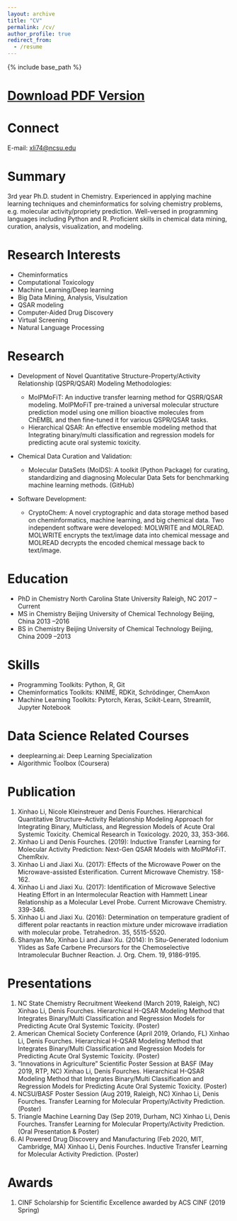 ```yaml
---
layout: archive
title: "CV"
permalink: /cv/
author_profile: true
redirect_from:
  - /resume
---
```


{% include base_path %}

[Download PDF Version](http://XinhaoLi74.github.io/files/Xinhao_CV_202003.pdf)
==

Connect
======
E-mail: xli74@ncsu.edu

Summary
======
3rd year Ph.D. student in Chemistry. Experienced in applying machine learning techniques and cheminformatics for solving chemistry problems, e.g. molecular activity/propriety prediction. Well-versed in programming languages including Python and R. Proficient skills in chemical data mining, curation, analysis, visualization, and modeling. 

Research Interests
======
* Cheminformatics
* Computational Toxicology
* Machine Learning/Deep learning
* Big Data Mining, Analysis, Visulzation	
* QSAR modeling
* Computer-Aided Drug Discovery
* Virtual Screening
* Natural Language Processing

Research
======

* Development of Novel Quantitative Structure-Property/Activity Relationship (QSPR/QSAR) Modeling Methodologies:
    * MolPMoFiT: An inductive transfer learning method for QSRR/QSAR modeling. MolPMoFiT pre-trained a universal molecular structure prediction model using one million bioactive molecules from ChEMBL and then fine-tuned it for various QSPR/QSAR tasks. 
    * Hierarchical QSAR: An effective ensemble modeling method that Integrating binary/multi classification and regression models for predicting acute oral systemic toxicity.


* Chemical Data Curation and Validation:
    * Molecular DataSets (MolDS): A toolkit (Python Package) for curating, standardizing and diagnosing Molecular Data Sets for benchmarking machine learning methods. (GitHub)


* Software Development:
    * CryptoChem:  A novel cryptographic and data storage method based on cheminformatics, machine learning, and big chemical data. Two independent software were developed: MOLWRITE and MOLREAD. MOLWRITE encrypts the text/image data into chemical message and MOLREAD decrypts the encoded chemical message back to text/image.

Education
======
* PhD in Chemistry	    North Carolina State University		    Raleigh, NC		    2017 – Current
* MS in Chemistry	Beijing University of Chemical Technology	Beijing, China		2013 –2016
* BS in Chemistry	Beijing University of Chemical Technology	Beijing, China		2009 –2013
    
Skills
======
* Programming Toolkits: Python, R, Git
* Cheminformatics Toolkits: KNIME, RDKit, Schrödinger, ChemAxon
* Machine Learning Toolkits: Pytorch, Keras, Scikit-Learn, Streamlit, Jupyter Notebook
    
Data Science Related Courses
======
* deeplearning.ai: Deep Learning Specialization
* Algorithmic Toolbox (Coursera)

Publication
======
1.	Xinhao Li, Nicole Kleinstreuer and Denis Fourches. Hierarchical Quantitative Structure–Activity Relationship Modeling Approach for Integrating Binary, Multiclass, and Regression Models of Acute Oral Systemic Toxicity. Chemical Research in Toxicology. 2020, 33, 353-366.
2.	Xinhao Li and Denis Fourches. (2019): Inductive Transfer Learning for Molecular Activity Prediction: Next-Gen QSAR Models with MolPMoFiT. ChemRxiv.
3.	Xinhao Li and Jiaxi Xu. (2017): Effects of the Microwave Power on the Microwave-assisted Esterification. Current Microwave Chemistry. 158-162.
4.	Xinhao Li and Jiaxi Xu. (2017): Identification of Microwave Selective Heating Effort in an Intermolecular Reaction with Hammett Linear Relationship as a Molecular Level Probe. Current Microwave Chemistry. 339-346.
5.	Xinhao Li and Jiaxi Xu. (2016): Determination on temperature gradient of different polar reactants in reaction mixture under microwave irradiation with molecular probe. Tetrahedron. 35, 5515-5520.
6.	Shanyan Mo, Xinhao Li and Jiaxi Xu. (2014): In Situ-Generated Iodonium Ylides as Safe Carbene Precursors for the Chemoselective Intramolecular Buchner Reaction. J. Org. Chem. 19, 9186-9195.

Presentations
======

1.	 NC State Chemistry Recruitment Weekend (March 2019, Raleigh, NC)
Xinhao Li, Denis Fourches. Hierarchical H-QSAR Modeling Method that Integrates Binary/Multi Classification and Regression Models for Predicting Acute Oral Systemic Toxicity. (Poster)
2.	American Chemical Society Conference (April 2019, Orlando, FL)
Xinhao Li, Denis Fourches. Hierarchical H-QSAR Modeling Method that Integrates Binary/Multi Classification and Regression Models for Predicting Acute Oral Systemic Toxicity. (Poster)
3.	“Innovations in Agriculture” Scientific Poster Session at BASF (May 2019, RTP, NC)
Xinhao Li, Denis Fourches. Hierarchical H-QSAR Modeling Method that Integrates Binary/Multi Classification and Regression Models for Predicting Acute Oral Systemic Toxicity. (Poster)
4.	NCSU/BASF Poster Session (Aug 2019, Raleigh, NC)
Xinhao Li, Denis Fourches. Transfer Learning for Molecular Property/Activity Prediction. (Poster)
5.	Triangle Machine Learning Day (Sep 2019, Durham, NC)
Xinhao Li, Denis Fourches. Transfer Learning for Molecular Property/Activity Prediction. (Oral Presentation & Poster)
6.	AI Powered Drug Discovery and Manufacturing (Feb 2020, MIT, Cambridge, MA)
Xinhao Li, Denis Fourches. Inductive Transfer Learning for Molecular Activity Prediction. (Poster)

Awards
======
1.	CINF Scholarship for Scientific Excellence awarded by ACS CINF (2019 Spring) 



